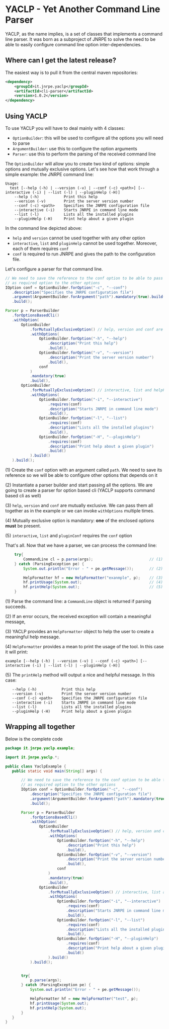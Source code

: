 # YACLP - Yet Another Command Line Parser

 YACLP, as the name implies, is a set of classes that implements a command line parser.
 It was born as a subproject of JNRPE to solve the need to be able to easily configure command line option inter-dependencies.

## Where can I get the latest release?

The easiest way is to pull it from the central maven repositories:

```xml
<dependency>
    <groupId>it.jnrpe.yaclp</groupId>
    <artifactId>cli-parser</artifactId>
    <version>1.0.2</version>
</dependency>
```

## Using YACLP

 To use YACLP you will have to deal mainly with 4 classes:
 
 * `OptionBuilder`: this will be used to configure all the options you will need to parse
 * `ArgumentBuilder`: use this to configure the option arguments
 * `Parser`: use this to perform the parsing of the received command line
 
 The `OptionBuilder` will allow you to create two kind of options: simple options and mutually exclusive options.
 Let's see how that work through a simple example: the JNRPE command line:
 
 
 ```
 Usage:
   test [--help (-h) | --version (-v) | --conf (-c) <path>] [--interactive (-i) | --list (-l) | --pluginHelp (-H)] 
     --help (-h)           Print this help 
     --version (-v)        Print the server version number 
     --conf (-c) <path>    Specifies the JNRPE configuration file 
     --interactive (-i)    Starts JNRPE in command line mode 
     --list (-l)           Lists all the installed plugins 
     --pluginHelp (-H)     Print help about a given plugin 
 ```
 
 In the command line depicted above:
 
  * `help` and `version` cannot be used together with any other option
  * `interactive`, `list` and `pluginHelp` cannot be used together. Moreover, each of them requires `conf`
  * `conf` is required to run JNRPE and gives the path to the configuration file.
  
 Let's configure a parser for that command line.
 
 ```java
// We need to save the reference to the conf option to be able to pass it
// as required option to the other options
IOption conf = OptionBuilder.forOption("-c", "--conf")                          // (1)
    .description("Specifies the JNRPE configuration file")
    .argument(ArgumentBuilder.forArgument("path").mandatory(true).build())
    .build();

Parser p = ParserBuilder
    .forOptionsBasedCli()                                                       // (2)
    .withOption(
        OptionBuilder
            .forMutuallyExclusiveOption() // help, version and conf are mutually exclusive
            .withOptions(                                                       // (3)
                OptionBuilder.forOption("-h", "--help")
                    .description("Print this help")
                    .build(),
                OptionBuilder.forOption("-v", "--version")
                    .description("Print the server version number")
                    .build(),
                conf
            )
            .mandatory(true)                                                    // (4)
            .build(),
        OptionBuilder
            .forMutuallyExclusiveOption() // interactive, list and helpPlugin are mutually exclusive
            .withOptions(
                OptionBuilder.forOption("-i", "--interactive")
                    .requires(conf)                                             // (5)
                    .description("Starts JNRPE in command line mode")
                    .build(),
                OptionBuilder.forOption("-l", "--list")
                    .requires(conf)
                    .description("Lists all the installed plugins")
                    .build(),
                OptionBuilder.forOption("-H", "--pluginHelp")
                    .requires(conf)
                    .description("Print help about a given plugin")
                    .build()
            ).build()
    ).build();
```

(1) Create the `conf` option with an argument called `path`. We need to save its reference so we will be able to 
configure other options that depends on it

(2) Instantiate a parser builder and start passing all the options. We are going to create a parser for option based
cli (YACLP supports command based cli as well)

(3) `help`, `version` and `conf` are mutually exclusive. We can pass them all together as in the example or we can 
invoke `withOptions` multiple times.

(4) Mutually exclusive option is mandatory: **one** of the enclosed options **must** be present.

(5) `interactive`, `list` and `pluginConf` requires the `conf` option

That's all. Now that we have a parser, we can process the command line:

```java
    try{
        CommandLine cl = p.parse(args);                         // (1)
    } catch (ParsingException pe) {
        System.out.println("Error - " + pe.getMessage());       // (2)

        HelpFormatter hf = new HelpFormatter("exanmple", p);    // (3)
        hf.printUsage(System.out);                              // (4)
        hf.printHelp(System.out);                               // (5)
    }
```

 (1) Parse the command line: a `CommandLine` object is returned if parsing succeeds.

 (2) If an error occurs, the received exception will contain a meaningful message,

 (3) YACLP provides an `HelpFormatter` object to help the user to create a meaningful help message.
 
 (4) `HelpFormatter` provides a mean to print the usage of the tool. In this case it will print:
 
 `example [--help (-h) | --version (-v) | --conf (-c) <path>] [--interactive (-i) | --list (-l) | --pluginHelp (-H)]`
 
 (5) The `printHelp` method will output a nice and helpful message. In this case:
 
 ```
    --help (-h)           Print this help 
    --version (-v)        Print the server version number 
    --conf (-c) <path>    Specifies the JNRPE configuration file 
    --interactive (-i)    Starts JNRPE in command line mode 
    --list (-l)           Lists all the installed plugins 
    --pluginHelp (-H)     Print help about a given plugin 
 ```
 
## Wrapping all together
 
 Below is the complete code
 
 ```java
package it.jnrpe.yaclp.example;

import it.jnrpe.yaclp.*;

public class YaclpExample {
    public static void main(String[] args) {

        // We need to save the reference to the conf option to be able to pass it
        // as required option to the other options
        IOption conf = OptionBuilder.forOption("-c", "--conf")
            .description("Specifies the JNRPE configuration file")
            .argument(ArgumentBuilder.forArgument("path").mandatory(true).build())
            .build();

        Parser p = ParserBuilder
            .forOptionsBasedCli()
            .withOption(
                OptionBuilder
                    .forMutuallyExclusiveOption() // help, version and conf are mutually exclusive
                    .withOptions(
                        OptionBuilder.forOption("-h", "--help")
                            .description("Print this help")
                            .build(),
                        OptionBuilder.forOption("-v", "--version")
                            .description("Print the server version number")
                            .build(),
                        conf
                    )
                    .mandatory(true)
                    .build(),
                OptionBuilder
                    .forMutuallyExclusiveOption() // interactive, list and helpPlugin are mutually exclusive
                    .withOptions(
                        OptionBuilder.forOption("-i", "--interactive")
                            .requires(conf)
                            .description("Starts JNRPE in command line mode")
                            .build(),
                        OptionBuilder.forOption("-l", "--list")
                            .requires(conf)
                            .description("Lists all the installed plugins")
                            .build(),
                        OptionBuilder.forOption("-H", "--pluginHelp")
                            .requires(conf)
                            .description("Print help about a given plugin")
                            .build()
                    ).build()
            ).build();


        try{
            p.parse(args);
        } catch (ParsingException pe) {
            System.out.println("Error - " + pe.getMessage());

            HelpFormatter hf = new HelpFormatter("test", p);
            hf.printUsage(System.out);
            hf.printHelp(System.out);
        }
    }
}
```
